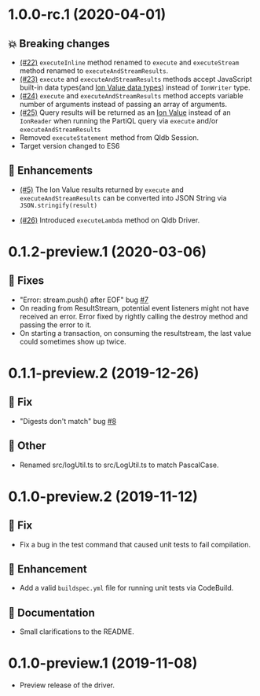 # 1.0.0-rc.1 (2020-04-01)

## :boom: Breaking changes

* [(#22)](https://github.com/awslabs/amazon-qldb-driver-nodejs/issues/22) `executeInline` method renamed to `execute` and `executeStream` method renamed to `executeAndStreamResults`.
* [(#23)](https://github.com/awslabs/amazon-qldb-driver-nodejs/issues/23) `execute` and `executeAndStreamResults`  methods  accept JavaScript built-in data types(and [Ion Value data types](https://github.com/amzn/ion-js/blob/master/src/dom/README.md#iondom-data-types))  instead of `IonWriter` type.
* [(#24)](https://github.com/awslabs/amazon-qldb-driver-nodejs/issues/24) `execute` and `executeAndStreamResults` method accepts variable number of arguments instead of passing an array of arguments.
* [(#25)](https://github.com/awslabs/amazon-qldb-driver-nodejs/issues/25) Query results will be returned as an  [Ion Value](https://github.com/amzn/ion-js/blob/master/src/dom/Value.ts)  instead of  an `IonReader` when running the PartiQL query via `execute` and/or `executeAndStreamResults`
* Removed `executeStatement` method from Qldb Session.
* Target version changed to ES6

## :tada: Enhancements

* [(#5)](https://github.com/awslabs/amazon-qldb-driver-nodejs/issues/5) The Ion Value results returned by `execute` and `executeAndStreamResults` can be converted into JSON String via `JSON.stringify(result)`  

* [(#26)](https://github.com/awslabs/amazon-qldb-driver-nodejs/issues/26) Introduced `executeLambda` method on Qldb Driver.

  

# 0.1.2-preview.1 (2020-03-06)

## :bug: Fixes

* "Error: stream.push() after EOF" bug [#7](https://github.com/awslabs/amazon-qldb-driver-nodejs/issues/7)
* On reading from ResultStream, potential event listeners might not have received an error. Error fixed by rightly calling the destroy method and passing the error to it.
* On starting a transaction, on consuming the resultstream, the last value could sometimes show up twice. 

# 0.1.1-preview.2 (2019-12-26)

## :bug: Fix

* "Digests don't match" bug [#8](https://github.com/awslabs/amazon-qldb-driver-nodejs/issues/8)

## :nut_and_bolt: Other​ 

* Renamed src/logUtil.ts to src/LogUtil.ts to match PascalCase.

# 0.1.0-preview.2 (2019-11-12)

## :bug: Fix

* Fix a bug in the test command that caused unit tests to fail compilation.

## :tada: Enhancement

* Add a valid `buildspec.yml` file for running unit tests via CodeBuild.

## :book: Documentation

* Small clarifications to the README.

# 0.1.0-preview.1 (2019-11-08)

* Preview release of the driver.


